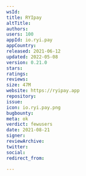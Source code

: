 ```yaml
---
wsId: 
title: RYIpay
altTitle: 
authors: 
users: 100
appId: io.ryi.pay
appCountry: 
released: 2021-06-12
updated: 2022-05-08
version: 0.21.0
stars: 
ratings: 
reviews: 
size: 47M
website: https://ryipay.app
repository: 
issue: 
icon: io.ryi.pay.png
bugbounty: 
meta: ok
verdict: fewusers
date: 2021-08-21
signer: 
reviewArchive: 
twitter: 
social: 
redirect_from: 

---
```



